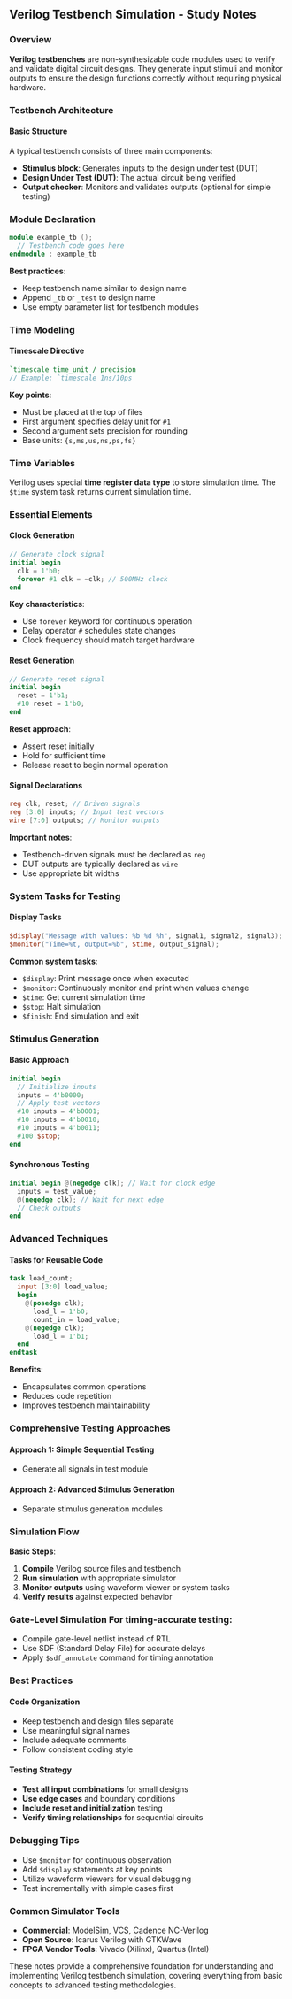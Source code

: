 ## Verilog Testbench Simulation - Study Notes

### Overview
**Verilog testbenches** are non-synthesizable code modules used to verify and validate digital circuit designs. They generate input stimuli and monitor outputs to ensure the design functions correctly without requiring physical hardware.

### Testbench Architecture
#### Basic Structure
A typical testbench consists of three main components:
- **Stimulus block**: Generates inputs to the design under test (DUT)
- **Design Under Test (DUT)**: The actual circuit being verified
- **Output checker**: Monitors and validates outputs (optional for simple testing)

### Module Declaration
```verilog
module example_tb ();
  // Testbench code goes here
endmodule : example_tb
```
**Best practices**:
- Keep testbench name similar to design name
- Append `_tb` or `_test` to design name
- Use empty parameter list for testbench modules

### Time Modeling
#### Timescale Directive
```verilog
`timescale time_unit / precision
// Example: `timescale 1ns/10ps
```
**Key points**:
- Must be placed at the top of files
- First argument specifies delay unit for `#1`
- Second argument sets precision for rounding
- Base units: `{s,ms,us,ns,ps,fs}`

### Time Variables
Verilog uses special **time register data type** to store simulation time. The `$time` system task returns current simulation time.

### Essential Elements
#### Clock Generation
```verilog
// Generate clock signal
initial begin
  clk = 1'b0;
  forever #1 clk = ~clk; // 500MHz clock
end
```
**Key characteristics**:
- Use `forever` keyword for continuous operation
- Delay operator `#` schedules state changes
- Clock frequency should match target hardware

#### Reset Generation
```verilog
// Generate reset signal
initial begin
  reset = 1'b1;
  #10 reset = 1'b0;
end
```
**Reset approach**:
- Assert reset initially
- Hold for sufficient time
- Release reset to begin normal operation

#### Signal Declarations
```verilog
reg clk, reset; // Driven signals
reg [3:0] inputs; // Input test vectors
wire [7:0] outputs; // Monitor outputs
```
**Important notes**:
- Testbench-driven signals must be declared as `reg`
- DUT outputs are typically declared as `wire`
- Use appropriate bit widths

### System Tasks for Testing
#### Display Tasks
```verilog
$display("Message with values: %b %d %h", signal1, signal2, signal3);
$monitor("Time=%t, output=%b", $time, output_signal);
```
**Common system tasks**:
- `$display`: Print message once when executed
- `$monitor`: Continuously monitor and print when values change
- `$time`: Get current simulation time
- `$stop`: Halt simulation
- `$finish`: End simulation and exit

### Stimulus Generation
#### Basic Approach
```verilog
initial begin
  // Initialize inputs
  inputs = 4'b0000;
  // Apply test vectors
  #10 inputs = 4'b0001;
  #10 inputs = 4'b0010;
  #10 inputs = 4'b0011;
  #100 $stop;
end
```
#### Synchronous Testing
```verilog
initial begin @(negedge clk); // Wait for clock edge
  inputs = test_value;
  @(negedge clk); // Wait for next edge
  // Check outputs
end
```

### Advanced Techniques
#### Tasks for Reusable Code
```verilog
task load_count;
  input [3:0] load_value;
  begin
    @(posedge clk);
      load_l = 1'b0;
      count_in = load_value;
    @(negedge clk);
      load_l = 1'b1;
  end
endtask
```
**Benefits**:
- Encapsulates common operations
- Reduces code repetition
- Improves testbench maintainability

### Comprehensive Testing Approaches
#### Approach 1: Simple Sequential Testing
- Generate all signals in test module

#### Approach 2: Advanced Stimulus Generation
- Separate stimulus generation modules

### Simulation Flow
**Basic Steps**:
1. **Compile** Verilog source files and testbench
2. **Run simulation** with appropriate simulator
3. **Monitor outputs** using waveform viewer or system tasks
4. **Verify results** against expected behavior

### Gate-Level Simulation For timing-accurate testing:
- Compile gate-level netlist instead of RTL
- Use SDF (Standard Delay File) for accurate delays
- Apply `$sdf_annotate` command for timing annotation

### Best Practices
#### Code Organization
- Keep testbench and design files separate
- Use meaningful signal names
- Include adequate comments
- Follow consistent coding style

#### Testing Strategy
- **Test all input combinations** for small designs
- **Use edge cases** and boundary conditions
- **Include reset and initialization** testing
- **Verify timing relationships** for sequential circuits

### Debugging Tips
- Use `$monitor` for continuous observation
- Add `$display` statements at key points
- Utilize waveform viewers for visual debugging
- Test incrementally with simple cases first

### Common Simulator Tools
- **Commercial**: ModelSim, VCS, Cadence NC-Verilog
- **Open Source**: Icarus Verilog with GTKWave
- **FPGA Vendor Tools**: Vivado (Xilinx), Quartus (Intel)

These notes provide a comprehensive foundation for understanding and implementing Verilog testbench simulation, covering everything from basic concepts to advanced testing methodologies.